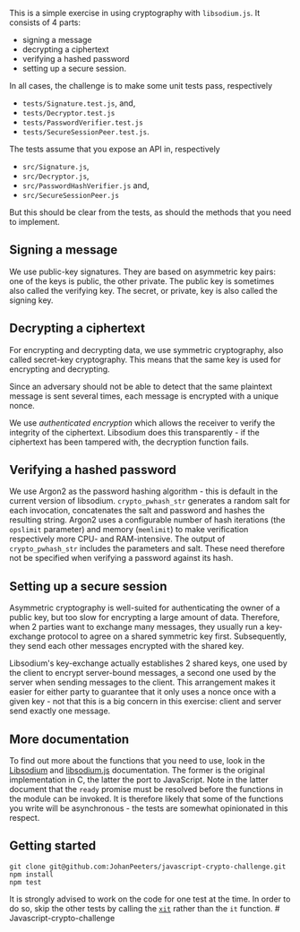 This is a simple exercise in using cryptography with `libsodium.js`. It consists of 4 parts:
* signing a message
* decrypting a ciphertext
* verifying a hashed password
* setting up a secure session.

In all cases, the challenge is to make some unit tests pass, respectively
* `tests/Signature.test.js`, and,
* `tests/Decryptor.test.js`
* `tests/PasswordVerifier.test.js`
* `tests/SecureSessionPeer.test.js`.

The tests assume that you expose an API in, respectively
* `src/Signature.js`,
* `src/Decryptor.js`, 
* `src/PasswordHashVerifier.js` and,
* `src/SecureSessionPeer.js`

But this should be clear from the tests, as should the methods that you need to implement.

Signing a message
-----------------
We use public-key signatures. They are based on asymmetric key pairs: one of the keys is public, the other private. The public key is sometimes also called the verifying key. The secret, or private, key is also called the signing key.

Decrypting a ciphertext
-----------------------
For encrypting and decrypting data, we use symmetric cryptography, also called secret-key cryptography. This means that the same key is used for encrypting and decrypting.

Since an adversary should not be able to detect that the same plaintext message is sent several times, each message is encrypted with a unique nonce.

We use *authenticated encryption* which allows the receiver to verify the integrity of the ciphertext. Libsodium does this transparently - if the ciphertext has been tampered with, the decryption function fails.

Verifying a hashed password
---------------------------
We use Argon2 as the password hashing algorithm - this is default in the current version of libsodium. `crypto_pwhash_str` generates a random salt for each invocation, concatenates the salt and password and hashes the resulting string. Argon2 uses a configurable number of hash iterations (the `opslimit` parameter) and memory (`memlimit`) to make verification respectively more CPU- and RAM-intensive. The output of `crypto_pwhash_str` includes the parameters and salt. These need therefore not be specified when verifying a password against its hash.

Setting up a secure session
---------------------------
Asymmetric cryptography is well-suited for authenticating the owner of a public key, but too slow for encrypting a large amount of data. Therefore, when 2 parties want to exchange many messages, they usually run a key-exchange protocol to agree on a shared symmetric key first. Subsequently, they send each other messages encrypted with the shared key.

Libsodium's key-exchange actually establishes 2 shared keys, one used by the client to encrypt server-bound messages, a second one used by the server when sending messages to the client. This arrangement makes it easier for either party to guarantee that it only uses a nonce once with a given key - not that this is a big concern in this exercise: client and server send exactly one message.

More documentation
------------------
To find out more about the functions that you need to use, look in the [Libsodium](https://libsodium.gitbook.io/doc) and [libsodium.js](https://github.com/jedisct1/libsodium.js) documentation. The former is the original implementation in C, the latter the port to JavaScript. Note in the latter document that the `ready` promise must be resolved before the functions in the module can be invoked. It is therefore likely that some of the functions you write will be asynchronous - the tests are somewhat opinionated in this respect.

Getting started
---------------
```
git clone git@github.com:JohanPeeters/javascript-crypto-challenge.git
npm install
npm test
```

It is strongly advised to work on the code for one test at the time. In order to do so, skip the other tests by calling the [`xit`](https://jestjs.io/docs/en/api#testskipname-fn) rather than the `it` function. 
#   J a v a s c r i p t - c r y p t o - c h a l l e n g e  
 